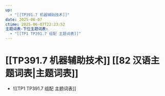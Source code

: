 ```yaml
---
up:
  - "[[TP391.7 机器辅助技术]]"
date: 2025-06-07
ctime: 2025-06-07T22:23:52
主题词表-下位主题词表:
  - "[[TP1 TP391.7 组配 主题词表]]"
---
```


# [[TP391.7 机器辅助技术]] [[82 汉语主题词表|主题词表]]

- ![[TP1 TP391.7 组配 主题词表]]
